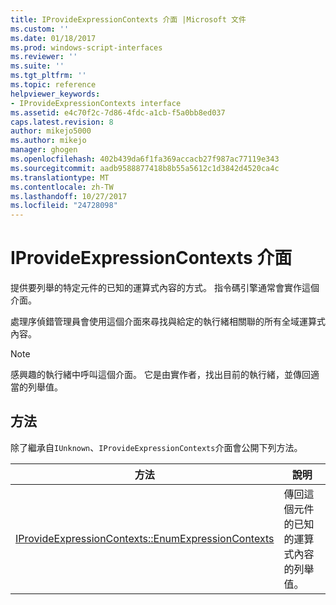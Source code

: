 ```yaml
---
title: IProvideExpressionContexts 介面 |Microsoft 文件
ms.custom: ''
ms.date: 01/18/2017
ms.prod: windows-script-interfaces
ms.reviewer: ''
ms.suite: ''
ms.tgt_pltfrm: ''
ms.topic: reference
helpviewer_keywords:
- IProvideExpressionContexts interface
ms.assetid: e4c70f2c-7d86-4fdc-a1cb-f5a0bb8ed037
caps.latest.revision: 8
author: mikejo5000
ms.author: mikejo
manager: ghogen
ms.openlocfilehash: 402b439da6f1fa369accacb27f987ac77119e343
ms.sourcegitcommit: aadb9588877418b8b55a5612c1d3842d4520ca4c
ms.translationtype: MT
ms.contentlocale: zh-TW
ms.lasthandoff: 10/27/2017
ms.locfileid: "24728098"
---
```

# <a name="iprovideexpressioncontexts-interface"></a>IProvideExpressionContexts 介面
提供要列舉的特定元件的已知的運算式內容的方式。 指令碼引擎通常會實作這個介面。  
  
 處理序偵錯管理員會使用這個介面來尋找與給定的執行緒相關聯的所有全域運算式內容。  
  
> [!NOTE]
>  感興趣的執行緒中呼叫這個介面。 它是由實作者，找出目前的執行緒，並傳回適當的列舉值。  
  
## <a name="methods"></a>方法  
 除了繼承自`IUnknown`、`IProvideExpressionContexts`介面會公開下列方法。  
  
|方法|說明|  
|------------|-----------------|  
|[IProvideExpressionContexts::EnumExpressionContexts](../../winscript/reference/iprovideexpressioncontexts-enumexpressioncontexts.md)|傳回這個元件的已知的運算式內容的列舉值。|